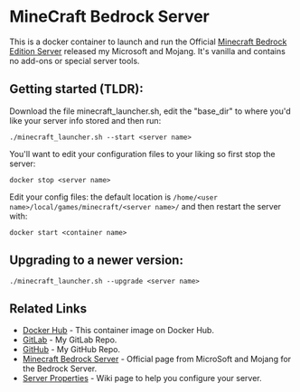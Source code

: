 # MineCraft Bedrock Server

This is a docker container to launch and run the Official [Minecraft Bedrock Edition Server](https://minecraft.net/en-us/download/server/bedrock/) released my Microsoft and Mojang. It's vanilla and contains no add-ons or special server tools.

## Getting started (TLDR):

Download the file minecraft_launcher.sh, edit the "base_dir" to where you'd like your server info stored and then run:

```
./minecraft_launcher.sh --start <server name>
```

You'll want to edit your configuration files to your liking so first stop the server:

```
docker stop <server name>
```

Edit your config files: the default location is ```/home/<user name>/local/games/minecraft/<server name>/``` and then restart the server with:

```
docker start <container name>
```

## Upgrading to a newer version:
```
./minecraft_launcher.sh --upgrade <server name>
```

## Related Links
* [Docker Hub](https://hub.docker.com/repository/docker/imetzach/bedrock-server/general) - This container image on Docker Hub.
* [GitLab](https://gitlab.com/imetzach/bedrock-server) - My GitLab Repo.
* [GitHub](https://github.com/IMetZach/bedrock-server) - My GitHub Repo.
* [Minecraft Bedrock Server](https://www.minecraft.net/en-us/download/server/bedrock/) - Official page from MicroSoft and Mojang for the Bedrock Server.
* [Server Properties](https://minecraft.gamepedia.com/Server.properties#Bedrock_Edition_3) - Wiki page to help you configure your server.
